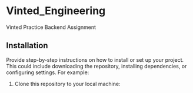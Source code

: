 # Vinted_Engineering
Vinted Practice Backend Assignment

## Installation

Provide step-by-step instructions on how to install or set up your project. This could include downloading the repository, installing dependencies, or configuring settings. For example:

1. Clone this repository to your local machine:
